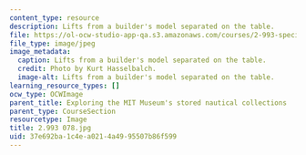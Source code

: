 ```yaml
---
content_type: resource
description: Lifts from a builder's model separated on the table.
file: https://ol-ocw-studio-app-qa.s3.amazonaws.com/courses/2-993-special-topics-in-mechanical-engineering-the-art-and-science-of-boat-design-january-iap-2007/37e692ba1c4ea0214a4995507b86f599_2993078.jpg
file_type: image/jpeg
image_metadata:
  caption: Lifts from a builder's model separated on the table.
  credit: Photo by Kurt Hasselbalch.
  image-alt: Lifts from a builder's model separated on the table.
learning_resource_types: []
ocw_type: OCWImage
parent_title: Exploring the MIT Museum's stored nautical collections
parent_type: CourseSection
resourcetype: Image
title: 2.993 078.jpg
uid: 37e692ba-1c4e-a021-4a49-95507b86f599
---
```

